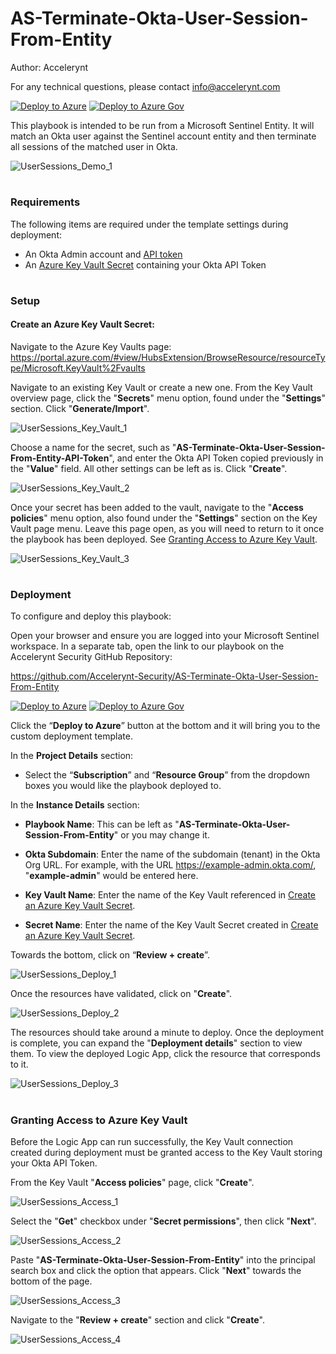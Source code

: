 # AS-Terminate-Okta-User-Session-From-Entity

Author: Accelerynt

For any technical questions, please contact info@accelerynt.com  

[![Deploy to Azure](https://aka.ms/deploytoazurebutton)](https://portal.azure.com/#create/Microsoft.Template/uri/https%3A%2F%2Fraw.githubusercontent.com%2FAzure%2FAzure-Sentinel%2Fmaster%2FPlaybooks%2FAS-Terminate-Okta-User-Session-From-Entity%2Fazuredeploy.json)
[![Deploy to Azure Gov](https://aka.ms/deploytoazuregovbutton)](https://portal.azure.us/#create/Microsoft.Template/uri/https%3A%2F%2Fraw.githubusercontent.com%2FAzure%2FAzure-Sentinel%2Fmaster%2FPlaybooks%2FAS-Terminate-Okta-User-Session-From-Entity%2Fazuredeploy.json)       

This playbook is intended to be run from a Microsoft Sentinel Entity. It will match an Okta user against the Sentinel account entity and then terminate all sessions of the matched user in Okta.

![UserSessions_Demo_1](Images/UserSessions_Demo_1.png)

#
### Requirements

The following items are required under the template settings during deployment: 

* An Okta Admin account and [API token](https://developer.okta.com/docs/guides/create-an-api-token/main/)
* An [Azure Key Vault Secret](https://github.com/Azure/Azure-Sentinel/tree/master/Playbooks/AS-Terminate-Okta-User-Session-From-Entity#create-an-azure-key-vault-secret) containing your Okta API Token 


# 
### Setup


#### Create an Azure Key Vault Secret:

Navigate to the Azure Key Vaults page: https://portal.azure.com/#view/HubsExtension/BrowseResource/resourceType/Microsoft.KeyVault%2Fvaults

Navigate to an existing Key Vault or create a new one. From the Key Vault overview page, click the "**Secrets**" menu option, found under the "**Settings**" section. Click "**Generate/Import**".

![UserSessions_Key_Vault_1](Images/UserSessions_Key_Vault_1.png)

Choose a name for the secret, such as "**AS-Terminate-Okta-User-Session-From-Entity-API-Token**", and enter the Okta API Token copied previously in the "**Value**" field. All other settings can be left as is. Click "**Create**". 

![UserSessions_Key_Vault_2](Images/UserSessions_Key_Vault_2.png)

Once your secret has been added to the vault, navigate to the "**Access policies**" menu option, also found under the "**Settings**" section on the Key Vault page menu. Leave this page open, as you will need to return to it once the playbook has been deployed. See [Granting Access to Azure Key Vault](https://github.com/Azure/Azure-Sentinel/tree/master/Playbooks/AS-Terminate-Okta-User-Session-From-Entity#granting-access-to-azure-key-vault).

![UserSessions_Key_Vault_3](Images/UserSessions_Key_Vault_3.png)


#
### Deployment                                                                                                         
                                                                                                        
To configure and deploy this playbook:
 
Open your browser and ensure you are logged into your Microsoft Sentinel workspace. In a separate tab, open the link to our playbook on the Accelerynt Security GitHub Repository:

https://github.com/Accelerynt-Security/AS-Terminate-Okta-User-Session-From-Entity

[![Deploy to Azure](https://aka.ms/deploytoazurebutton)](https://portal.azure.com/#create/Microsoft.Template/uri/https%3A%2F%2Fraw.githubusercontent.com%2FAzure%2FAzure-Sentinel%2Fmaster%2FPlaybooks%2FAS-Terminate-Okta-User-Session-From-Entity%2Fazuredeploy.json)
[![Deploy to Azure Gov](https://aka.ms/deploytoazuregovbutton)](https://portal.azure.us/#create/Microsoft.Template/uri/https%3A%2F%2Fraw.githubusercontent.com%2FAzure%2FAzure-Sentinel%2Fmaster%2FPlaybooks%2FAS-Terminate-Okta-User-Session-From-Entity%2Fazuredeploy.json)                                             

Click the “**Deploy to Azure**” button at the bottom and it will bring you to the custom deployment template.

In the **Project Details** section:

* Select the “**Subscription**” and “**Resource Group**” from the dropdown boxes you would like the playbook deployed to.  

In the **Instance Details** section:   

* **Playbook Name**: This can be left as "**AS-Terminate-Okta-User-Session-From-Entity**" or you may change it.  

* **Okta Subdomain**: Enter the name of the subdomain (tenant) in the Okta Org URL. For example, with the URL https://example-admin.okta.com/, "**example-admin**" would be entered here.

* **Key Vault Name**: Enter the name of the Key Vault referenced in [Create an Azure Key Vault Secret](https://github.com/Azure/Azure-Sentinel/tree/master/Playbooks/AS-Terminate-Okta-User-Session-From-Entity#create-an-azure-key-vault-secret).

* **Secret Name**: Enter the name of the Key Vault Secret created in [Create an Azure Key Vault Secret](https://github.com/Azure/Azure-Sentinel/tree/master/Playbooks/AS-Terminate-Okta-User-Session-From-Entity#create-an-azure-key-vault-secret).

Towards the bottom, click on “**Review + create**”. 

![UserSessions_Deploy_1](Images/UserSessions_Deploy_1.png)

Once the resources have validated, click on "**Create**".

![UserSessions_Deploy_2](Images/UserSessions_Deploy_2.png)

The resources should take around a minute to deploy. Once the deployment is complete, you can expand the "**Deployment details**" section to view them.
To view the deployed Logic App, click the resource that corresponds to it.

![UserSessions_Deploy_3](Images/UserSessions_Deploy_3.png)

#
### Granting Access to Azure Key Vault

Before the Logic App can run successfully, the Key Vault connection created during deployment must be granted access to the Key Vault storing your Okta API Token.

From the Key Vault "**Access policies**" page, click "**Create**".

![UserSessions_Access_1](Images/UserSessions_Access_1.png)

Select the "**Get**" checkbox under "**Secret permissions**", then click "**Next**".

![UserSessions_Access_2](Images/UserSessions_Access_2.png)

Paste "**AS-Terminate-Okta-User-Session-From-Entity**" into the principal search box and click the option that appears. Click "**Next**" towards the bottom of the page.

![UserSessions_Access_3](Images/UserSessions_Access_3.png)

Navigate to the "**Review + create**" section and click "**Create**".

![UserSessions_Access_4](Images/UserSessions_Access_4.png)
